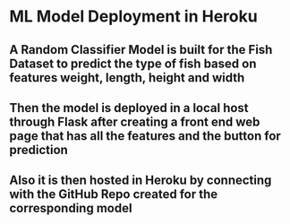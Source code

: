 # ML Model Deployment in Heroku
## A Random Classifier Model is built for the Fish Dataset to predict the type of fish based on features weight, length, height and width
## Then the model is deployed in a local host through Flask after creating a front end web page that has all the features and the button for prediction
## Also it is then hosted in Heroku by connecting with the GitHub Repo created for the corresponding model 
